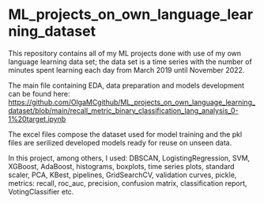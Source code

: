 # ML_projects_on_own_language_learning_dataset
This repository contains all of my ML projects done with use of my own language learning data set; the data set is a time series with the number of minutes spent learning  each day from March 2019 until November 2022.

The main file containing EDA, data preparation and models development can be found here:
https://github.com/OlgaMCgithub/ML_projects_on_own_language_learning_dataset/blob/main/recall_metric_binary_classification_lang_analysis_0-1%20target.ipynb

The excel files compose the dataset used for model training and the pkl files are serilized developed models ready for reuse on unseen data.

In this project, among others, I used: 
DBSCAN, LogistingRegression, SVM, XGBoost, AdaBoost, histograms, boxplots, time series plots, standard scaler, PCA, KBest, pipelines, GridSearchCV,  validation curves, pickle,
metrics: recall, roc_auc, precision, confusion matrix, classification report, VotingClassifier etc.

